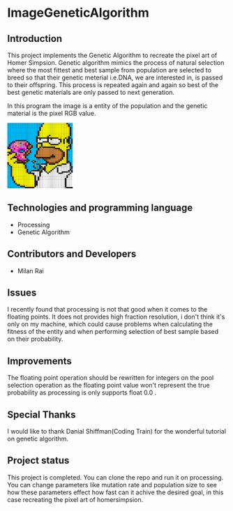 # ImageGeneticAlgorithm

## Introduction
This project implements the Genetic Algorithm to recreate the pixel art of Homer Simpsion. Genetic algorithm
mimics the process of natural selection where the most fittest and best sample from population are selected
to breed so that their genetic meterial i.e.DNA, we are interested in, is passed to their offspring. This process
is repeated again and again so best of the best genetic materials are only passed to next generation.

In this program the image is a entity of the population and the genetic material is the pixel RGB value.

<img src="https://raw.githubusercontent.com/KurejiMilan/HomerImageGeneticAlgorithm/master/homerImageGeneticAlgorithm/homer.png" alt="homer pixel art" height="150px" width="150px">

## Technologies and programming language 
* Processing
* Genetic Algorithm

## Contributors and Developers
* Milan Rai

## Issues
I recently found that processing is not that good when it comes to the floating points. It does not provides
high fraction resolution, i don't think it's only on my machine, which could cause problems when calculating
the fitness of the entity and when performing selection of best sample based on their probability.

## Improvements
The floating point operation should be rewritten for integers on the pool selection operation as the
floating point value won't represent the true probability  as processing is only supports float 0.0 .

## Special Thanks
I would like to thank Danial Shiffman(Coding Train) for the wonderful tutorial on genetic algorithm.
 
## Project status
This project is completed. You can clone the repo and run it on processing. You can change parameters like
mutation rate and population size to see how these parameters effect how fast can it achive the desired goal,
in this case recreating the pixel art of homersimpsion.

